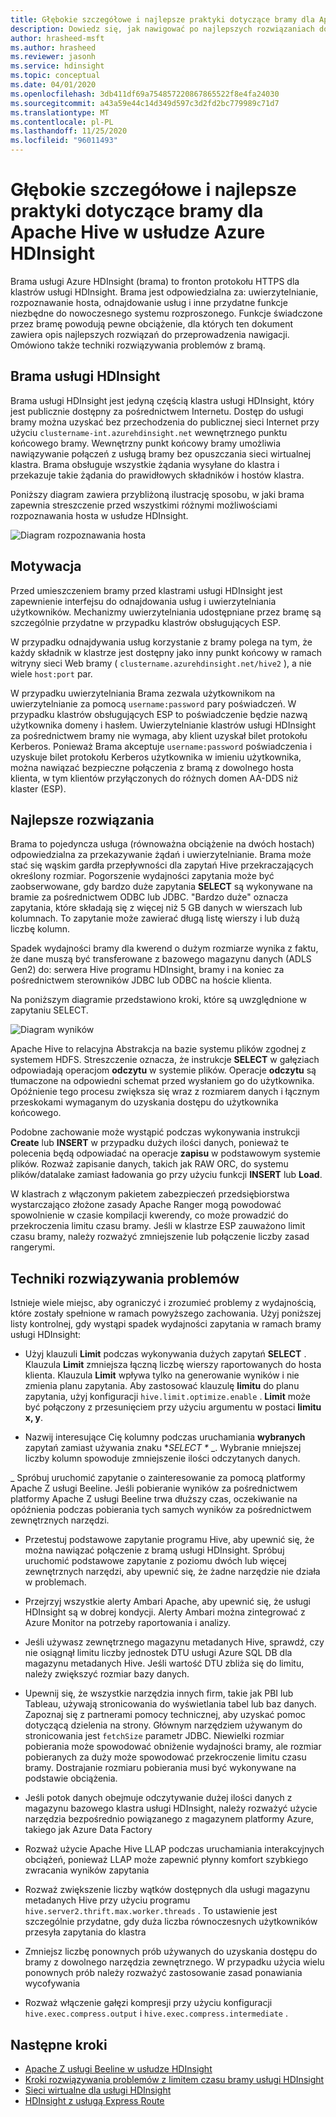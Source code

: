 ```yaml
---
title: Głębokie szczegółowe i najlepsze praktyki dotyczące bramy dla Apache Hive w usłudze Azure HDInsight
description: Dowiedz się, jak nawigować po najlepszych rozwiązaniach dotyczących uruchamiania zapytań programu Hive za pośrednictwem bramy usługi Azure HDInsight
author: hrasheed-msft
ms.author: hrasheed
ms.reviewer: jasonh
ms.service: hdinsight
ms.topic: conceptual
ms.date: 04/01/2020
ms.openlocfilehash: 3db411df69a754857220867865522f8e4fa24030
ms.sourcegitcommit: a43a59e44c14d349d597c3d2fd2bc779989c71d7
ms.translationtype: MT
ms.contentlocale: pl-PL
ms.lasthandoff: 11/25/2020
ms.locfileid: "96011493"
---
```

# <a name="gateway-deep-dive-and-best-practices-for-apache-hive-in-azure-hdinsight"></a>Głębokie szczegółowe i najlepsze praktyki dotyczące bramy dla Apache Hive w usłudze Azure HDInsight

Brama usługi Azure HDInsight (brama) to fronton protokołu HTTPS dla klastrów usługi HDInsight. Brama jest odpowiedzialna za: uwierzytelnianie, rozpoznawanie hosta, odnajdowanie usług i inne przydatne funkcje niezbędne do nowoczesnego systemu rozproszonego. Funkcje świadczone przez bramę powodują pewne obciążenie, dla których ten dokument zawiera opis najlepszych rozwiązań do przeprowadzenia nawigacji. Omówiono także techniki rozwiązywania problemów z bramą.

## <a name="the-hdinsight-gateway"></a>Brama usługi HDInsight

Brama usługi HDInsight jest jedyną częścią klastra usługi HDInsight, który jest publicznie dostępny za pośrednictwem Internetu. Dostęp do usługi bramy można uzyskać bez przechodzenia do publicznej sieci Internet przy użyciu `clustername-int.azurehdinsight.net` wewnętrznego punktu końcowego bramy. Wewnętrzny punkt końcowy bramy umożliwia nawiązywanie połączeń z usługą bramy bez opuszczania sieci wirtualnej klastra. Brama obsługuje wszystkie żądania wysyłane do klastra i przekazuje takie żądania do prawidłowych składników i hostów klastra.

Poniższy diagram zawiera przybliżoną ilustrację sposobu, w jaki brama zapewnia streszczenie przed wszystkimi różnymi możliwościami rozpoznawania hosta w usłudze HDInsight.

![Diagram rozpoznawania hosta](./media/gateway-best-practices/host-resolution-diagram.png "Diagram rozpoznawania hosta")

## <a name="motivation"></a>Motywacja

Przed umieszczeniem bramy przed klastrami usługi HDInsight jest zapewnienie interfejsu do odnajdowania usług i uwierzytelniania użytkowników. Mechanizmy uwierzytelniania udostępniane przez bramę są szczególnie przydatne w przypadku klastrów obsługujących ESP.

W przypadku odnajdywania usług korzystanie z bramy polega na tym, że każdy składnik w klastrze jest dostępny jako inny punkt końcowy w ramach witryny sieci Web bramy ( `clustername.azurehdinsight.net/hive2` ), a nie wiele `host:port` par.

W przypadku uwierzytelniania Brama zezwala użytkownikom na uwierzytelnianie za pomocą `username:password` pary poświadczeń. W przypadku klastrów obsługujących ESP to poświadczenie będzie nazwą użytkownika domeny i hasłem. Uwierzytelnianie klastrów usługi HDInsight za pośrednictwem bramy nie wymaga, aby klient uzyskał bilet protokołu Kerberos. Ponieważ Brama akceptuje `username:password` poświadczenia i uzyskuje bilet protokołu Kerberos użytkownika w imieniu użytkownika, można nawiązać bezpieczne połączenia z bramą z dowolnego hosta klienta, w tym klientów przyłączonych do różnych domen AA-DDS niż klaster (ESP).

## <a name="best-practices"></a>Najlepsze rozwiązania

Brama to pojedyncza usługa (równoważna obciążenie na dwóch hostach) odpowiedzialna za przekazywanie żądań i uwierzytelnianie. Brama może stać się wąskim gardła przepływności dla zapytań Hive przekraczających określony rozmiar. Pogorszenie wydajności zapytania może być zaobserwowane, gdy bardzo duże zapytania **SELECT** są wykonywane na bramie za pośrednictwem ODBC lub JDBC. "Bardzo duże" oznacza zapytania, które składają się z więcej niż 5 GB danych w wierszach lub kolumnach. To zapytanie może zawierać długą listę wierszy i lub dużą liczbę kolumn.

Spadek wydajności bramy dla kwerend o dużym rozmiarze wynika z faktu, że dane muszą być transferowane z bazowego magazynu danych (ADLS Gen2) do: serwera Hive programu HDInsight, bramy i na koniec za pośrednictwem sterowników JDBC lub ODBC na hoście klienta.

Na poniższym diagramie przedstawiono kroki, które są uwzględnione w zapytaniu SELECT.

![Diagram wyników](./media/gateway-best-practices/result-retrieval-diagram.png "Diagram wyników")

Apache Hive to relacyjna Abstrakcja na bazie systemu plików zgodnej z systemem HDFS. Streszczenie oznacza, że instrukcje **SELECT** w gałęziach odpowiadają operacjom **odczytu** w systemie plików. Operacje **odczytu** są tłumaczone na odpowiedni schemat przed wysłaniem go do użytkownika. Opóźnienie tego procesu zwiększa się wraz z rozmiarem danych i łącznym przeskokami wymaganym do uzyskania dostępu do użytkownika końcowego.

Podobne zachowanie może wystąpić podczas wykonywania instrukcji **Create** lub **INSERT** w przypadku dużych ilości danych, ponieważ te polecenia będą odpowiadać na operacje **zapisu** w podstawowym systemie plików. Rozważ zapisanie danych, takich jak RAW ORC, do systemu plików/datalake zamiast ładowania go przy użyciu funkcji **INSERT** lub **Load**.

W klastrach z włączonym pakietem zabezpieczeń przedsiębiorstwa wystarczająco złożone zasady Apache Ranger mogą powodować spowolnienie w czasie kompilacji kwerendy, co może prowadzić do przekroczenia limitu czasu bramy. Jeśli w klastrze ESP zauważono limit czasu bramy, należy rozważyć zmniejszenie lub połączenie liczby zasad rangerymi.

## <a name="troubleshooting-techniques"></a>Techniki rozwiązywania problemów

Istnieje wiele miejsc, aby ograniczyć i zrozumieć problemy z wydajnością, które zostały spełnione w ramach powyższego zachowania. Użyj poniższej listy kontrolnej, gdy wystąpi spadek wydajności zapytania w ramach bramy usługi HDInsight:

* Użyj klauzuli **Limit** podczas wykonywania dużych zapytań **SELECT** . Klauzula **Limit** zmniejsza łączną liczbę wierszy raportowanych do hosta klienta. Klauzula **Limit** wpływa tylko na generowanie wyników i nie zmienia planu zapytania. Aby zastosować klauzulę **limitu** do planu zapytania, użyj konfiguracji `hive.limit.optimize.enable` . **Limit** może być połączony z przesunięciem przy użyciu argumentu w postaci **limitu x, y**.

* Nazwij interesujące Cię kolumny podczas uruchamiania **wybranych** zapytań zamiast używania znaku **SELECT \** _. Wybranie mniejszej liczby kolumn spowoduje zmniejszenie ilości odczytanych danych.

_ Spróbuj uruchomić zapytanie o zainteresowanie za pomocą platformy Apache Z usługi Beeline. Jeśli pobieranie wyników za pośrednictwem platformy Apache Z usługi Beeline trwa dłuższy czas, oczekiwanie na opóźnienia podczas pobierania tych samych wyników za pośrednictwem zewnętrznych narzędzi.

* Przetestuj podstawowe zapytanie programu Hive, aby upewnić się, że można nawiązać połączenie z bramą usługi HDInsight. Spróbuj uruchomić podstawowe zapytanie z poziomu dwóch lub więcej zewnętrznych narzędzi, aby upewnić się, że żadne narzędzie nie działa w problemach.

* Przejrzyj wszystkie alerty Ambari Apache, aby upewnić się, że usługi HDInsight są w dobrej kondycji. Alerty Ambari można zintegrować z Azure Monitor na potrzeby raportowania i analizy.

* Jeśli używasz zewnętrznego magazynu metadanych Hive, sprawdź, czy nie osiągnął limitu liczby jednostek DTU usługi Azure SQL DB dla magazynu metadanych Hive. Jeśli wartość DTU zbliża się do limitu, należy zwiększyć rozmiar bazy danych.

* Upewnij się, że wszystkie narzędzia innych firm, takie jak PBI lub Tableau, używają stronicowania do wyświetlania tabel lub baz danych. Zapoznaj się z partnerami pomocy technicznej, aby uzyskać pomoc dotyczącą dzielenia na strony. Głównym narzędziem używanym do stronicowania jest `fetchSize` parametr JDBC. Niewielki rozmiar pobierania może spowodować obniżenie wydajności bramy, ale rozmiar pobieranych za duży może spowodować przekroczenie limitu czasu bramy. Dostrajanie rozmiaru pobierania musi być wykonywane na podstawie obciążenia.

* Jeśli potok danych obejmuje odczytywanie dużej ilości danych z magazynu bazowego klastra usługi HDInsight, należy rozważyć użycie narzędzia bezpośrednio powiązanego z magazynem platformy Azure, takiego jak Azure Data Factory

* Rozważ użycie Apache Hive LLAP podczas uruchamiania interakcyjnych obciążeń, ponieważ LLAP może zapewnić płynny komfort szybkiego zwracania wyników zapytania

* Rozważ zwiększenie liczby wątków dostępnych dla usługi magazynu metadanych Hive przy użyciu programu `hive.server2.thrift.max.worker.threads` . To ustawienie jest szczególnie przydatne, gdy duża liczba równoczesnych użytkowników przesyła zapytania do klastra

* Zmniejsz liczbę ponownych prób używanych do uzyskania dostępu do bramy z dowolnego narzędzia zewnętrznego. W przypadku użycia wielu ponownych prób należy rozważyć zastosowanie zasad ponawiania wycofywania

* Rozważ włączenie gałęzi kompresji przy użyciu konfiguracji `hive.exec.compress.output` i `hive.exec.compress.intermediate` .

## <a name="next-steps"></a>Następne kroki

* [Apache Z usługi Beeline w usłudze HDInsight](../hadoop/apache-hadoop-use-hive-beeline.md)
* [Kroki rozwiązywania problemów z limitem czasu bramy usługi HDInsight](./troubleshoot-gateway-timeout.md)
* [Sieci wirtualne dla usługi HDInsight](../hdinsight-plan-virtual-network-deployment.md)
* [HDInsight z usługą Express Route](../connect-on-premises-network.md)